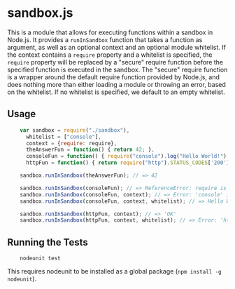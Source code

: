 # sandbox.js

This is a module that allows for executing functions within a sandbox in
Node.js.  It provides a `runInSandbox` function that takes a function as
argument, as well as an optional context and an optional module whitelist.  If
the context contains a `require` property and a whitelist is specified, the
`require` property will be replaced by a "secure" require function before the
specified function is executed in the sandbox.  The "secure" require function
is a wrapper around the default require function provided by Node.js, and does
nothing more than either loading a module or throwing an error, based on the
whitelist.  If no whitelist is specified, we default to an empty whitelist.

## Usage

````javascript
    var sandbox = require("./sandbox"),
      whitelist = ["console"],
      context = {require: require},
      theAnswerFun = function() { return 42; },
      consoleFun = function() { require("console").log("Hello World!"); },
      httpFun = function() { return require("http").STATUS_CODES['200']; };

    sandbox.runInSandbox(theAnswerFun); // => 42

    sandbox.runInSandbox(consoleFun); // => ReferenceError: require is not defined
    sandbox.runInSandbox(consoleFun, context); // => Error: 'console' is not whitelisted
    sandbox.runInSandbox(consoleFun, context, whitelist); // => Hello World!

    sandbox.runInSandbox(httpFun, context); // => 'OK'
    sandbox.runInSandbox(httpFun, context, whitelist); // => Error: 'http' is not whitelisted
````

## Running the Tests

````Shell
    nodeunit test
````

This requires nodeunit to be installed as a global package (`npm install
-g nodeunit`).
